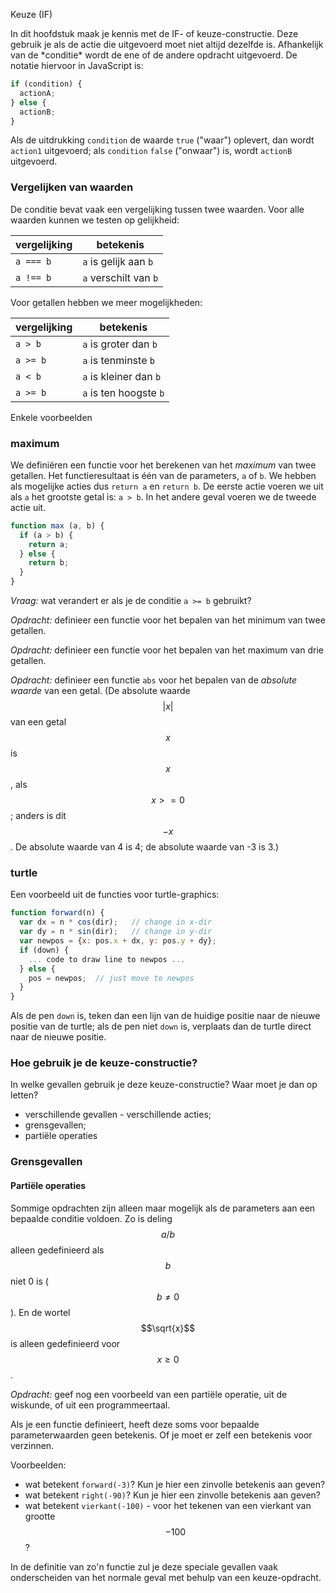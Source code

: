 Keuze \(IF\)

In dit hoofdstuk maak je kennis met de IF- of keuze-constructie. Deze gebruik je als de actie die uitgevoerd moet niet altijd dezelfde is. Afhankelijk van de \*conditie\* wordt de ene of de andere opdracht uitgevoerd. De notatie hiervoor in JavaScript is:

```js
if (condition) {
  actionA;
} else {
  actionB;
}
```

Als de uitdrukking `condition` de waarde `true` \("waar"\) oplevert, dan wordt `action1` uitgevoerd; als `condition` `false` \("onwaar"\) is, wordt `actionB` uitgevoerd.

### Vergelijken van waarden

De conditie bevat vaak een vergelijking tussen twee waarden. Voor alle waarden kunnen we testen op gelijkheid:

| vergelijking | betekenis |
| --- | --- |
| `a === b` | `a` is gelijk aan `b` |
| `a !== b` | `a` verschilt van `b` |

Voor getallen hebben we meer mogelijkheden:

| vergelijking | betekenis |
| --- | --- |
| `a > b` | `a` is groter dan `b` |
| `a >= b` | `a` is tenminste `b` |
| `a < b` | `a` is kleiner dan `b` |
| `a >= b` | `a` is ten hoogste `b` |

Enkele voorbeelden

### maximum

We definiëren een functie voor het berekenen van het _maximum_ van twee getallen. Het functieresultaat is één van de parameters, `a` of `b`. We hebben als mogelijke acties dus `return a` en `return b`. De eerste actie voeren we uit als `a` het grootste getal is: `a > b`. In het andere geval voeren we de tweede actie uit.

```js
function max (a, b) {
  if (a > b) {
    return a;
  } else {
    return b;
  }
}
```

_Vraag:_ wat verandert er als je de conditie `a >= b` gebruikt?

_Opdracht:_ definieer een functie voor het bepalen van het minimum van twee getallen.

_Opdracht:_ definieer een functie voor het bepalen van het maximum van drie getallen.

_Opdracht:_ definieer een functie `abs` voor het bepalen van de _absolute waarde_ van een getal. \(De absolute waarde $$|x|$$ van een getal $$x$$ is $$x$$, als $$x >= 0$$; anders is dit $$-x$$. De absolute waarde van 4 is 4; de absolute waarde van -3 is 3.\)

### turtle

Een voorbeeld uit de functies voor turtle-graphics:

```js
function forward(n) {
  var dx = n * cos(dir);   // change in x-dir
  var dy = n * sin(dir);   // change in y-dir
  var newpos = {x: pos.x + dx, y: pos.y + dy};
  if (down) {
    ... code to draw line to newpos ...
  } else {
    pos = newpos;  // just move to newpos
  }
}
```

Als de pen `down` is, teken dan een lijn van de huidige positie naar de nieuwe positie van de turtle; als de pen niet `down` is, verplaats dan de turtle direct naar de nieuwe positie.

### Hoe gebruik je de keuze-constructie?

In welke gevallen gebruik je deze keuze-constructie? Waar moet je dan op letten?

* verschillende gevallen - verschillende acties;
* grensgevallen;
* partiële operaties

### Grensgevallen

#### Partiële operaties

Sommige opdrachten zijn alleen maar mogelijk als de parameters aan een bepaalde conditie voldoen. Zo is deling $$a / b$$ alleen gedefinieerd als $$b$$ niet 0 is \($$b \neq 0$$\). En de wortel $$\sqrt{x}$$ is alleen gedefinieerd voor $$x \geq 0$$.

_Opdracht:_ geef nog een voorbeeld van een partiële operatie, uit de wiskunde, of uit een programmeertaal.

Als je een functie definieert, heeft deze soms voor bepaalde parameterwaarden geen betekenis. Of je moet er zelf een betekenis voor verzinnen.

Voorbeelden:

* wat betekent `forward(-3)`? Kun je hier een zinvolle betekenis aan geven?
* wat betekent `right(-90)`? Kun je hier een zinvolle betekenis aan geven?
* wat betekent `vierkant(-100)` - voor het tekenen van een vierkant van grootte $$-100$$?

In de definitie van zo'n functie zul je deze speciale gevallen vaak onderscheiden van het normale geval met behulp van een keuze-opdracht.

